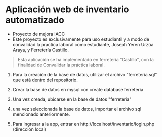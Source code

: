 # Aplicación web de inventario automatizado
* Proyecto de mejora IACC 
* Este proyecto es exclusivamente para uso estudiantil y a modo de convalidad la practica laboral como estudiante, Joseph Yeren Urzúa Araya, y Ferretería Castillo.


> Esta aplicación se ha implementado en ferretería "Castillo", con la finalidad de 
Convalidar la práctica laboral.

1. Para la creación de la base de datos, utilizar el archivo "ferreteria.sql" que está dentro del repositorio.
2. Crear la base de datos en mysql con  create database ferreteria
3. Una vez creada, ubicarse en la base de datos "ferreteria"
4. una vez seleccionada la base de datos, importar el archivo sql mencionado anteriormente.
  
5. Para ingresar a la app, entrar en http://localhost/inventario/login.php (dirección local)
  
  
